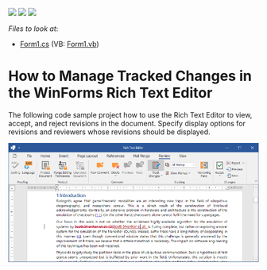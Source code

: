 <!-- default badges list -->
![](https://img.shields.io/endpoint?url=https://codecentral.devexpress.com/api/v1/VersionRange/214189658/19.2.2%2B)
[![](https://img.shields.io/badge/Open_in_DevExpress_Support_Center-FF7200?style=flat-square&logo=DevExpress&logoColor=white)](https://supportcenter.devexpress.com/ticket/details/T827760)
[![](https://img.shields.io/badge/📖_How_to_use_DevExpress_Examples-e9f6fc?style=flat-square)](https://docs.devexpress.com/GeneralInformation/403183)
<!-- default badges end -->
<!-- default file list -->
*Files to look at*:

* [Form1.cs](./CS/XtraRichEdit_TrackChanges/Form1.cs) (VB: [Form1.vb](./VB/XtraRichEdit_TrackChanges/Form1.vb))
<!-- default file list end -->

# How to Manage Tracked Changes in the WinForms Rich Text Editor

The following code sample project how to use the Rich Text Editor to view, accept, and reject revisions in the document. Specify display options for revisions and reviewers whose revisions should be displayed.
<br/>

![image](./media/project_image.png)
